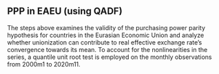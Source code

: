 ## PPP in EAEU (using QADF)
The steps above examines the validity of the purchasing power parity hypothesis for countries in the Eurasian Economic Union and analyze whether unionization can contribute to real effective exchange rate’s convergence towards its mean. To account for the nonlinearities in the series, a quantile unit root test is employed on the monthly observations from 2000m1 to 2020m11.